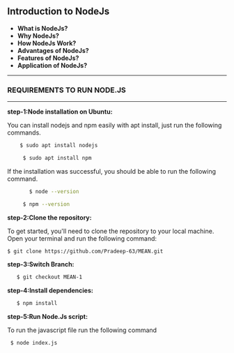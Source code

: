 ## Introduction to NodeJs
- **What is NodeJs?**
- **Why NodeJs?**
- **How NodeJs Work?**
- **Advantages of NodeJs?**
- **Features of NodeJs?**
- **Application of NodeJs?**
 ***

### REQUIREMENTS TO RUN NODE.JS
***

**step-1:Node installation on Ubuntu:**

  You can install nodejs and npm easily with apt install, just run the following commands.
  ```sh
      $ sudo apt install nodejs
   ``` 

 ```sh
      $ sudo apt install npm
``` 
   If the installation was successful, you should be able to run the following    command.

```sh
       $ node --version
   ``` 

 ```sh
      $ npm --version
``` 
    
 **step-2:Clone the repository:**

   To get started, you'll need to clone the repository to your local machine. Open your terminal and run the following command:

   ```bash
   $ git clone https://github.com/Pradeep-63/MEAN.git
 ```
**step-3:Switch Branch:**
```bash
   $ git checkout MEAN-1
 ```
**step-4:Install dependencies:**
```bash
   $ npm install
 ```
**step-5:Run Node.Js script:**

   To run the  javascript file run the following command
  ```sh
   $ node index.js
   ```

